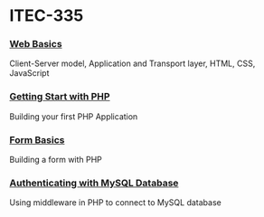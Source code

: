 <h1>ITEC-335</h1>

<h3><a href="https://github.com/jchiefelk/ITEC-335/tree/master/webbasics">Web Basics</a></h3>
<p>
  Client-Server model, Application and Transport layer, HTML, CSS, JavaScript 
</p>
<h3><a href="https://github.com/jchiefelk/ITEC-335/tree/master/phptutorial">Getting Start with PHP</a></h3>
<p>Building your first PHP Application</p>
<h3><a href="https://github.com/jchiefelk/ITEC-335/tree/master/authenticationform">Form Basics</a></h3>
<p>Building a form with PHP</p>
<h3><a href="">Authenticating with MySQL Database</a></h3>
<p>Using middleware in PHP to connect to MySQL database</p>
